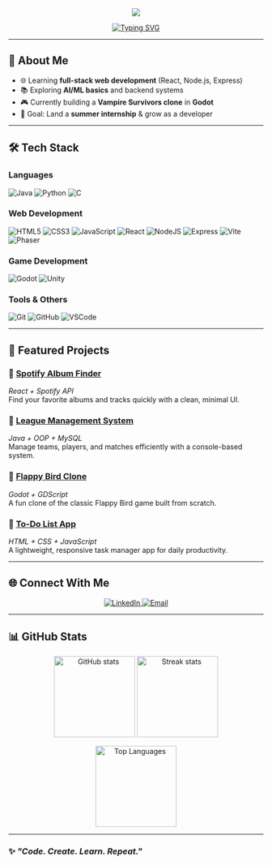 <!-- Modern Animated Header -->
<p align="center">
  <img src="https://capsule-render.vercel.app/api?type=waving&color=0A66C2&height=180&section=header&text=Raahim%20Asad&fontSize=50&fontColor=FFFFFF&animation=fadeIn&fontAlignY=35"/>
</p>

<!-- Typing Animation -->
<p align="center">
  <a href="https://github.com/raahim152">
    <img src="https://readme-typing-svg.herokuapp.com?font=Fira+Code&size=26&pause=1000&color=0A66C2&center=true&vCenter=true&width=700&lines=Web+Developer;Game+Developer;Software+Engineer+in+Making" alt="Typing SVG" />
  </a>
</p>

---

## 👋 **About Me**
- 🌐 Learning **full-stack web development** (React, Node.js, Express)
- 📚 Exploring **AI/ML basics** and backend systems
- 🎮 Currently building a **Vampire Survivors clone** in **Godot**
- 🎯 Goal: Land a **summer internship** & grow as a developer

---

## 🛠️ **Tech Stack**

### **Languages**
![Java](https://img.shields.io/badge/Java-%23f89820?style=for-the-badge&logo=oracle&logoColor=white)
![Python](https://img.shields.io/badge/Python-%233776AB?style=for-the-badge&logo=python&logoColor=white)
![C](https://img.shields.io/badge/C-%23A8B9CC?style=for-the-badge&logo=c&logoColor=black)

### **Web Development**
![HTML5](https://img.shields.io/badge/HTML5-%23E34F26?style=for-the-badge&logo=html5&logoColor=white)
![CSS3](https://img.shields.io/badge/CSS3-%231572B6?style=for-the-badge&logo=css3&logoColor=white)
![JavaScript](https://img.shields.io/badge/JavaScript-%23F7DF1E?style=for-the-badge&logo=javascript&logoColor=black)
![React](https://img.shields.io/badge/React-%2320232A?style=for-the-badge&logo=react&logoColor=61DAFB)
![NodeJS](https://img.shields.io/badge/Node.js-%23339933?style=for-the-badge&logo=node.js&logoColor=white)
![Express](https://img.shields.io/badge/Express-%23000000?style=for-the-badge&logo=express&logoColor=white)
![Vite](https://img.shields.io/badge/Vite-%23646CFF?style=for-the-badge&logo=vite&logoColor=white)
![Phaser](https://img.shields.io/badge/Phaser-%23002855?style=for-the-badge&logo=phaser&logoColor=white)

### **Game Development**
![Godot](https://img.shields.io/badge/Godot-%23478CBF?style=for-the-badge&logo=godot-engine&logoColor=white)
![Unity](https://img.shields.io/badge/Unity-%23000000?style=for-the-badge&logo=unity&logoColor=white)

### **Tools & Others**
![Git](https://img.shields.io/badge/Git-%23F05032?style=for-the-badge&logo=git&logoColor=white)
![GitHub](https://img.shields.io/badge/GitHub-%23181717?style=for-the-badge&logo=github&logoColor=white)
![VSCode](https://img.shields.io/badge/VSCode-%23007ACC?style=for-the-badge&logo=visual-studio-code&logoColor=white)

---

## 📌 **Featured Projects**

### 🔹 [Spotify Album Finder](https://github.com/raahim152/Spotify-Album-Finder)
*React + Spotify API*  
Find your favorite albums and tracks quickly with a clean, minimal UI.

### 🔹 [League Management System](https://github.com/raahim152/League-Management-System)
*Java + OOP + MySQL*  
Manage teams, players, and matches efficiently with a console-based system.

### 🔹 [Flappy Bird Clone](https://github.com/raahim152/FlappyBirdClone)
*Godot + GDScript*  
A fun clone of the classic Flappy Bird game built from scratch.

### 🔹 [To-Do List App](https://github.com/raahim152/ToDoList)
*HTML + CSS + JavaScript*  
A lightweight, responsive task manager app for daily productivity.

---

## 🌐 **Connect With Me**

<p align="center">
  <a href="https://www.linkedin.com/in/raahim-asad/" target="_blank">
    <img src="https://img.shields.io/badge/LinkedIn-0A66C2?style=for-the-badge&logo=linkedin&logoColor=white" alt="LinkedIn"/>
  </a>
  <a href="mailto:raahim.asad@example.com">
    <img src="https://img.shields.io/badge/Email-D14836?style=for-the-badge&logo=gmail&logoColor=white" alt="Email"/>
  </a>
</p>

---

## 📊 **GitHub Stats**

<p align="center">
  <img src="https://github-readme-stats.vercel.app/api?username=raahim152&show_icons=true&hide_border=true&bg_color=ffffff&title_color=0A66C2&icon_color=0A66C2&text_color=0A0A0A" alt="GitHub stats" height="160"/>
  <img src="https://github-readme-streak-stats.herokuapp.com?user=raahim152&hide_border=true&background=FFFFFF&ring=0A66C2&fire=0A66C2&currStreakLabel=0A66C2&sideNums=0A0A0A&currStreakNum=0A0A0A&sideLabels=0A0A0A" alt="Streak stats" height="160"/>
</p>

<p align="center">
  <img src="https://github-readme-stats.vercel.app/api/top-langs/?username=raahim152&layout=compact&hide_border=true&bg_color=ffffff&title_color=0A66C2&text_color=0A0A0A" alt="Top Languages" height="160"/>
</p>

---

### ✨ *"Code. Create. Learn. Repeat."*

